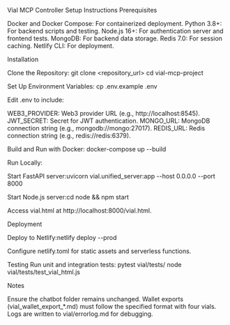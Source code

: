 Vial MCP Controller Setup Instructions
Prerequisites

Docker and Docker Compose: For containerized deployment.
Python 3.8+: For backend scripts and testing.
Node.js 16+: For authentication server and frontend tests.
MongoDB: For backend data storage.
Redis 7.0: For session caching.
Netlify CLI: For deployment.

Installation

Clone the Repository:
git clone <repository_url>
cd vial-mcp-project


Set Up Environment Variables:
cp .env.example .env

Edit .env to include:

WEB3_PROVIDER: Web3 provider URL (e.g., http://localhost:8545).
JWT_SECRET: Secret for JWT authentication.
MONGO_URL: MongoDB connection string (e.g., mongodb://mongo:27017).
REDIS_URL: Redis connection string (e.g., redis://redis:6379).


Build and Run with Docker:
docker-compose up --build


Run Locally:

Start FastAPI server:uvicorn vial.unified_server:app --host 0.0.0.0 --port 8000


Start Node.js server:cd node && npm start


Access vial.html at http://localhost:8000/vial.html.



Deployment

Deploy to Netlify:netlify deploy --prod


Configure netlify.toml for static assets and serverless functions.

Testing
Run unit and integration tests:
pytest vial/tests/
node vial/tests/test_vial_html.js

Notes

Ensure the chatbot folder remains unchanged.
Wallet exports (vial_wallet_export_*.md) must follow the specified format with four vials.
Logs are written to vial/errorlog.md for debugging.
